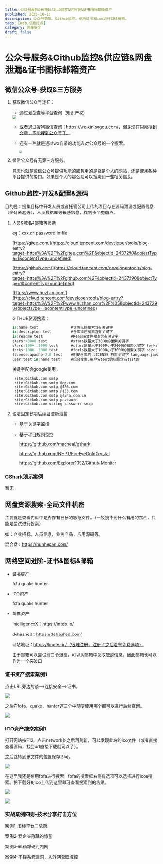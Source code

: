 ```yaml
---
title: 公众号服务&长期Github监控&供应链&证书图标邮箱资产
published: 2025-10-13
description: 公众号获取、Github监控、使用证书和ico进行目标搜索。
tags: [Web,信息打点]
category: 网络安全
draft: false
---
```


# 公众号服务&Github监控&供应链&网盘泄漏&证书图标邮箱资产

## 微信公众号-获取&三方服务

1. 获取微信公众号途径：

   - 通过爱企查等平台查询（知识产权）

   <img src="https://cdn.jsdelivr.net/gh/PWN022/0x00@main/NetSecurity/My_screenshot/21-01.png" style="zoom: 80%;" />

   - 或者通过搜狗微信查询：https://weixin.sogou.com/，但是现在只能搜到文章，不能搜到公众号了。

   - 还有一种就是通过wx自带的功能去对公众号的一个搜索。

     <img src="https://cdn.jsdelivr.net/gh/PWN022/0x00@main/NetSecurity/My_screenshot/21-02.jpg" style="zoom: 50%;" />

2. 微信公众号有无第三方服务。

   意思也就是微信公众号提供功能的服务用的是否是个人的网站，还是使用各种平台提供的接口。如果是个人的那么就可以搜集到一些相关信息。

## Github监控-开发&配置&源码

目的是：搜集目标中开发人员或者托管公司上传的项目存在源码泄漏或配置信息（密码密匙等），人员数据库等敏感信息，找到多个脆弱点。

1. 人员&域名&邮箱等筛选

   eg：xxx.cn password in:file

   [https://gitee.com/](https://cloud.tencent.com/developer/tools/blog-entry?target=https%3A%2F%2Fgitee.com%2F&objectId=2437290&objectType=1&contentType=undefined)

   [https://github.com/](https://cloud.tencent.com/developer/tools/blog-entry?target=https%3A%2F%2Fgithub.com%2F&objectId=2437290&objectType=1&contentType=undefined)

   [https://www.huzhan.com/](https://cloud.tencent.com/developer/tools/blog-entry?target=https%3A%2F%2Fwww.huzhan.com%2F%05&objectId=2437290&objectType=1&contentType=undefined)

   GITHUB资源搜索：

   ```javascript
   in:name test               #仓库标题搜索含有关键字 
   in:descripton test         #仓库描述搜索含有关键字 
   in:readme test             #Readme文件搜素含有关键字 
   stars:>3000 test           #stars数量大于3000的搜索关键字 
   stars:1000..3000 test      #stars数量大于1000小于3000的搜索关键字 forks:>1000 test           #forks数量大于1000的搜索关键字 
   forks:1000..3000 test      #forks数量大于1000小于3000的搜索关键字 size:>=5000 test           #指定仓库大于5000k(5M)的搜索关键字 pushed:>2019-02-12 test    #发布时间大于2019-02-12的搜索关键字 created:>2019-02-12 test   #创建时间大于2019-02-12的搜索关键字 user:test                  #用户名搜素 
   license:apache-2.0 test    #明确仓库的 LICENSE 搜索关键字 language:java test         #在java语言的代码中搜索关键字 
   user:test in:name test     #组合搜索,用户名test的标题含有test的
   ```

   关键字配合google使用：

   ```
    site:Github.com smtp
    site:Github.com smtp @qq.com
    site:Github.com smtp @126.com
    site:Github.com smtp @163.com
    site:Github.com smtp @sina.com.cn
    site:Github.com smtp password
    site:Github.com String password smtp
   ```

2. 语法固定长期后续监控新泄露

   - 基于关键字监控

   - 基于项目规则监控

     https://github.com/madneal/gshark

     https://github.com/NHPT/FireEyeGoldCrystal

     https://github.com/Explorer1092/Github-Monitor

### GShark演示案例

暂无

## 网盘资源搜索-全局文件机密

主要就是查看网盘中是否存有目标的敏感文件。（一般搜不到什么有用的东西，只能是尝试进行搜索）

如：企业招标，人员信息，业务产品，应用源码等。

混合盘：https://hunhepan.com/

## 网络空间进阶-证书&图标&邮箱

- 证书资产

  fofa quake hunter

- ICO资产

  fofa quake hunter

- 邮箱资产

  IntelligenceX：https://intelx.io/

  dehashed：https://dehashed.com/

  网站地址：https://hunter.io/（很难注册，注册了之后没有免费选项）

  由于邮箱可以尝试弱口令爆破，可以从邮箱中获取敏感信息，因此邮箱也可以作为一个突破口

### 证书资产搜索案例1

点击URL旁边的锁—>连接安全—>证书。

![](https://cdn.jsdelivr.net/gh/PWN022/0x00@main/NetSecurity/My_screenshot/21-02.png)

之后在fofa、quake、hunter这三个中随便使用哪个都可以进行后续查询。

![](https://cdn.jsdelivr.net/gh/PWN022/0x00@main/NetSecurity/My_screenshot/21-03.png)

### ICO资产搜索案例1

打开网站按F12，点击network处之后再刷新，可以发现此站的ico文件（或者直接查看源码，找到url直接下载就可以了）。

之后跳转到该文件的位置保存即可。

![](https://cdn.jsdelivr.net/gh/PWN022/0x00@main/NetSecurity/My_screenshot/21-04.png)

在这里我还是使用fofa进行搜索，fofa的搜索框右侧有选项可以选择进行icon搜索。把下载好的ico上传到这里即可查看搜索到的结果。

![](https://cdn.jsdelivr.net/gh/PWN022/0x00@main/NetSecurity/My_screenshot/21-05.png)

![](https://cdn.jsdelivr.net/gh/PWN022/0x00@main/NetSecurity/My_screenshot/21-06.png)

### 实战案例四则-技术分享打击方位

案例1–招标平台二级跳

案例2–爱企查隐藏的惊喜

案例3–邮箱爆破到内网


案例4–不靠系统漏洞，从外网获取域控
